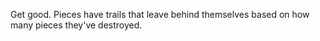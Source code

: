 Get good. Pieces have trails that leave behind themselves based on how many pieces they've destroyed.